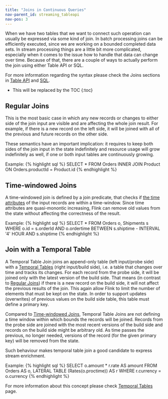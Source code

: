 ```yaml
---
title: "Joins in Continuous Queries"
nav-parent_id: streaming_tableapi
nav-pos: 3
---
```

<!--
Licensed to the Apache Software Foundation (ASF) under one
or more contributor license agreements.  See the NOTICE file
distributed with this work for additional information
regarding copyright ownership.  The ASF licenses this file
to you under the Apache License, Version 2.0 (the
"License"); you may not use this file except in compliance
with the License.  You may obtain a copy of the License at

  http://www.apache.org/licenses/LICENSE-2.0

Unless required by applicable law or agreed to in writing,
software distributed under the License is distributed on an
"AS IS" BASIS, WITHOUT WARRANTIES OR CONDITIONS OF ANY
KIND, either express or implied.  See the License for the
specific language governing permissions and limitations
under the License.
-->

When we have two tables that we want to connect such operation can usually be expressed via some kind of join.
In batch processing joins can be efficiently executed, since we are working on a bounded completed data sets.
In stream processing things are a little bit more complicated,
especially when it comes to the issue how to handle that data can change over time.
Because of that, there are a couple of ways to actually perform the join using either Table API or SQL.

For more information regarding the syntax please check the Joins sections in [Table API](../tableApi.html#joins) and [SQL](../sql.html#joins).

* This will be replaced by the TOC
{:toc}

Regular Joins
-------------

This is the most basic case in which any new records or changes to either side of the join input are visible
and are affecting the whole join result.
For example, if there is a new record on the left side,
it will be joined with all of the previous and future records on the other side.

These semantics have an important implication:
it requires to keep both sides of the join input in the state indefinitely
and resource usage will grow indefinitely as well,
if one or both input tables are continuously growing.

Example:
{% highlight sql %}
SELECT * FROM Orders
INNER JOIN Product
ON Orders.productId = Product.id
{% endhighlight %}

Time-windowed Joins
-------------------

A time-windowed join is defined by a join predicate,
that checks if [the time attributes](time_attributes.html) of the input records are within a time-window.
Since time attributes are quasi-monontic increasing,
Flink can remove old values from the state without affecting the correctness of the result.

Example:
{% highlight sql %}
SELECT *
FROM
  Orders o,
  Shipments s
WHERE o.id = s.orderId AND
      o.ordertime BETWEEN s.shiptime - INTERVAL '4' HOUR AND s.shiptime
{% endhighlight %}

Join with a Temporal Table
--------------------------

A Temporal Table Join joins an append-only table (left input/probe side) with a [Temporal Tables](temporal_tables.html) (right input/build side),
i.e. a table that changes over time and tracks its changes.
For each record from the probe side, it will be joined only with the latest version of the build side.
That means (in contrast to [Regular Joins](#regular-joins)) if there is a new record on the build side,
it will not affect the previous results of the join.
This again allow Flink to limit the number of elements that must be kept on the state.
In order to support updates (overwrites) of previous values on the build side table, this table must define a primary key.

Compared to [Time-windowed Joins](#time-windowed-joins),
Temporal Table Joins are not defining a time window within which bounds the records will be joined.
Records from the probe side are joined with the most recent versions of the build side and records on the build side might be arbitrary old.
As time passes the previous, no longer needed, versions of the record (for the given primary key) will be removed from the state.

Such behaviour makes temporal table join a good candidate to express stream enrichment.

Example:
{% highlight sql %}
SELECT
  o.amount * r.rate AS amount
FROM
  Orders AS o,
  LATERAL TABLE (Rates(o.proctime)) AS r
WHERE r.currency = o.currency
{% endhighlight %}

For more information about this concept please check [Temporal Tables](temporal_tables.html) page.


